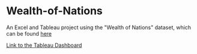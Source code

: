 # Wealth-of-Nations

An Excel and Tableau project using the "Wealth of Nations" dataset, which can be found [here](https://justit831.sharepoint.com/:x:/s/DataAnalyticsProgramme-NewStandards/EVK1dsCfWvZMpvJzG9QaQk8B1nxx7hYR0KtGfbzJauf94g?e=CR1LFE)

[Link to the Tableau Dashboard](https://public.tableau.com/app/profile/umar.hayat/viz/TheWealthofnations_16910017025110/Dashboard1)
